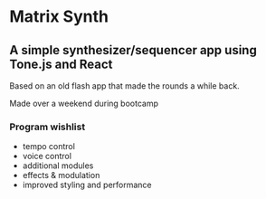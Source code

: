 # Matrix Synth

## A simple synthesizer/sequencer app using Tone.js and React

Based on an old flash app that made the rounds a while back.

Made over a weekend during bootcamp

### Program wishlist
- tempo control
- voice control
- additional modules
- effects & modulation
- improved styling and performance
